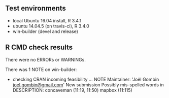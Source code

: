 ## Test environments
* local Ubuntu 16.04 install, R 3.4.1
* ubuntu 14.04.5 (on travis-ci), R 3.4.0
* win-builder (devel and release)

## R CMD check results
There were no ERRORs or WARNINGs.

There was 1 NOTE on win-builder:

* checking CRAN incoming feasibility ... NOTE
  Maintainer: 'Joël Gombin <joel.gombin@gmail.com>'
  New submission
  Possibly mis-spelled words in DESCRIPTION:
    concaveman (11:19, 11:50)
    mapbox (11:115)
